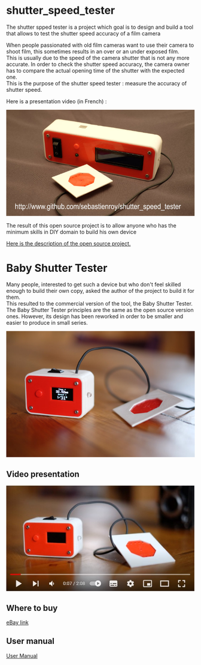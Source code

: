 # shutter_speed_tester

The shutter spped tester is a project which goal is to design and build a tool that allows to test the shutter speed accuracy of a film camera



When people passionated with old film cameras want to use their camera to shoot film, this sometimes results in an over or an under exposed film.  
This is usually due to the speed of the camera shutter that is not any more accurate. In order to check the shutter speed accuracy, the camera owner has to compare the actual opening time of the shutter with the expected one.  
This is the purpose of the shutter speed tester : measure the accuracy of shutter speed. 

Here is a presentation video (in French) :  

[![Presentation video in french](images/sst.jpg)](https://youtu.be/lsWC2Jt2cCw)

The result of this open source project is to allow anyone who has the minimum skills in DIY domain to build his own device

[Here is the description of the open source project.](project_description.md)

# Baby Shutter Tester
Many people, interested to get such a device but who don't feel skilled enough to build their own copy, asked the author of the project to build it for them.  
This resulted to the commercial version of the tool, the Baby Shutter Tester.  
The Baby Shutter Tester principles are the same as the open source version ones. However, its design has been reworked in order to be smaller and easier to produce in small series.  

![Baby Shutter Tester image](baby_shutter_tester/images/BabyShutterTester.jpg)

## Video presentation
[![Presentation YouTube](baby_shutter_tester/images/YoutTubeVideo.jpg)](https://youtu.be/0uQaNf9IJO4)

## Where to buy 
[eBay link](https://www.ebay.fr/itm/203877867266)

## User manual

[User Manual](baby_shutter_tester/BabyShutterTesterUserManual.md)

